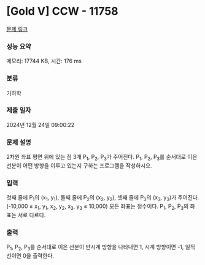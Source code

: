 # [Gold V] CCW - 11758 

[문제 링크](https://www.acmicpc.net/problem/11758) 

### 성능 요약

메모리: 17744 KB, 시간: 176 ms

### 분류

기하학

### 제출 일자

2024년 12월 24일 09:00:22

### 문제 설명

<p>2차원 좌표 평면 위에 있는 점 3개 P<sub>1</sub>, P<sub>2</sub>, P<sub>3</sub>가 주어진다. P<sub>1</sub>, P<sub>2</sub>, P<sub>3</sub>를 순서대로 이은 선분이 어떤 방향을 이루고 있는지 구하는 프로그램을 작성하시오.</p>

### 입력 

 <p>첫째 줄에 P<sub>1</sub>의 (x<sub>1</sub>, y<sub>1</sub>), 둘째 줄에 P<sub>2</sub>의 (x<sub>2</sub>, y<sub>2</sub>), 셋째 줄에 P<sub>3</sub>의 (x<sub>3</sub>, y<sub>3</sub>)가 주어진다. (-10,000 ≤ x<sub>1</sub>, y<sub>1</sub>, x<sub>2</sub>, y<sub>2</sub>, x<sub>3</sub>, y<sub>3</sub> ≤ 10,000) 모든 좌표는 정수이다. P<sub>1</sub>, P<sub>2</sub>, P<sub>3</sub>의 좌표는 서로 다르다.</p>

### 출력 

 <p>P<sub>1</sub>, P<sub>2</sub>, P<sub>3</sub>를 순서대로 이은 선분이 반시계 방향을 나타내면 1, 시계 방향이면 -1, 일직선이면 0을 출력한다.</p>

